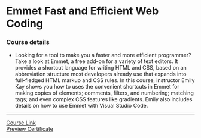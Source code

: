 # Emmet Fast and Efficient Web Coding
### Course details
- Looking for a tool to make you a faster and more efficient programmer? Take a look at Emmet, a free add-on for a variety of text editors. It provides a shortcut language for writing HTML and CSS, based on an abbreviation structure most developers already use that expands into full-fledged HTML markup and CSS rules. In this course, instructor Emily Kay shows you how to uses the convenient shortcuts in Emmet for making copies of elements; comments, filters, and numbering; matching tags; and even complex CSS features like gradients. Emily also includes details on how to use Emmet with Visual Studio Code.
-------------------------------
[Course Link](https://www.linkedin.com/learning/emmet-fast-and-efficient-web-coding/emmet-speeds-up-your-work?autoplay=true)
<br>[Preview Certificate]()

